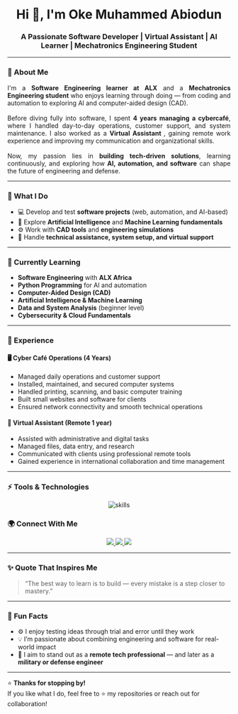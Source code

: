<!-- Profile Banner -->
<h1 align="center">Hi 👋, I'm Oke Muhammed Abiodun</h1>
<h3 align="center">A Passionate Software Developer | Virtual Assistant | AI Learner | Mechatronics Engineering Student</h3>

---

### 💫 About Me
<p align="justify">
I'm a <strong>Software Engineering learner at ALX</strong> and a <strong>Mechatronics Engineering student</strong> who enjoys learning through doing — from coding and automation to exploring AI and computer-aided design (CAD).  
<br><br>
Before diving fully into software, I spent <strong>4 years managing a cybercafé</strong>, where I handled day-to-day operations, customer support, and system maintenance. I also worked as a <strong>Virtual Assistant </strong>, gaining remote work experience and improving my communication and organizational skills.  
<br><br>
Now, my passion lies in <strong>building tech-driven solutions</strong>, learning continuously, and exploring how <strong>AI, automation, and software</strong> can shape the future of engineering and defense.  
</p>

---

### 🚀 What I Do
<ul>
  <li>💻 Develop and test <strong>software projects</strong> (web, automation, and AI-based)</li>
  <li>🧠 Explore <strong>Artificial Intelligence</strong> and <strong>Machine Learning fundamentals</strong></li>
  <li>⚙️ Work with <strong>CAD tools</strong> and <strong>engineering simulations</strong></li>
  <li>🧰 Handle <strong>technical assistance, system setup, and virtual support</strong></li>
</ul>

---

### 🌱 Currently Learning
- **Software Engineering** with <strong>ALX Africa</strong>  
- **Python Programming** for AI and automation  
- **Computer-Aided Design (CAD)**  
- **Artificial Intelligence & Machine Learning**  
- **Data and System Analysis** (beginner level)  
- **Cybersecurity & Cloud Fundamentals**

---

### 💼 Experience
#### 🖥️ Cyber Café Operations (4 Years)
- Managed daily operations and customer support  
- Installed, maintained, and secured computer systems  
- Handled printing, scanning, and basic computer training  
- Built small websites and software for clients  
- Ensured network connectivity and smooth technical operations  

#### 💼 Virtual Assistant (Remote 1 year)
- Assisted with administrative and digital tasks  
- Managed files, data entry, and research  
- Communicated with clients using professional remote tools  
- Gained experience in international collaboration and time management  

---

### ⚡ Tools & Technologies
<p align="center">
  <img src="https://skillicons.dev/icons?i=html,css,js,python,git,github,vscode,linux,react,nodejs,mysql,figma,autocad" alt="skills" />
</p>


### 🌍 Connect With Me
<p align="center">
  <a href="https://www.linkedin.com/in/oke-muhammed/ target="_blank">
    <img src="https://img.shields.io/badge/LinkedIn-blue?style=for-the-badge&logo=linkedin" />
  </a>
  <a href="mailto:okemuhammed123@gmail.com">
    <img src="https://img.shields.io/badge/Email-D14836?style=for-the-badge&logo=gmail&logoColor=white" />
  </a>
  <a href="https://muhammed23100.github.io/portfolio/" target="_blank">
    <img src="https://img.shields.io/badge/Portfolio-50D5B7?style=for-the-badge&logo=react" />
  </a>
</p>

---

### ✨ Quote That Inspires Me
> “The best way to learn is to build — every mistake is a step closer to mastery.”

---

### 🧠 Fun Facts
- ⚙️ I enjoy testing ideas through trial and error until they work  
- 💡 I’m passionate about combining engineering and software for real-world impact  
- 🎯 I aim to stand out as a <strong>remote tech professional</strong> — and later as a <strong>military or defense engineer</strong>  

---

⭐ **Thanks for stopping by!**  
If you like what I do, feel free to ⭐ my repositories or reach out for collaboration!

